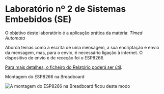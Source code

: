 # Laboratório nº 2 de Sistemas Embebidos (SE)

O objetivo deste laboratório é a aplicação prática da matéria: *Timed Automata*

Aborda temas como a escrita de uma mensagem, a sua encriptação e envio da mensagem, mas, para o envio, é necessário ligação à internet.
O dispositivo de envio e de receção foi o ESP8266.

[Para mais detalhes, o ficheiro do Relatório poderá ser útil](https://github.com/D10G0S1LVA/Trabalhos-Faculdade/blob/main/CTeSP/Sistemas%20Embebidos/Laborat%C3%B3rio%202/SE_Lab2_GrupoG.pdf).

Montagem do ESP8266 na Breadboard

![A montagem do ESP8266 na Breadboard ficou deste modo](https://github.com/user-attachments/assets/32738b2b-40d3-4a50-a21a-49ee9b977177)
